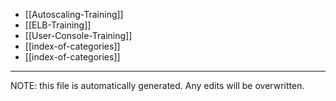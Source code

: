 * [[Autoscaling-Training]]
* [[ELB-Training]]
* [[User-Console-Training]]
* [[index-of-categories]]
* [[index-of-categories]]

*****
NOTE: this file is automatically generated. Any edits will be overwritten.
